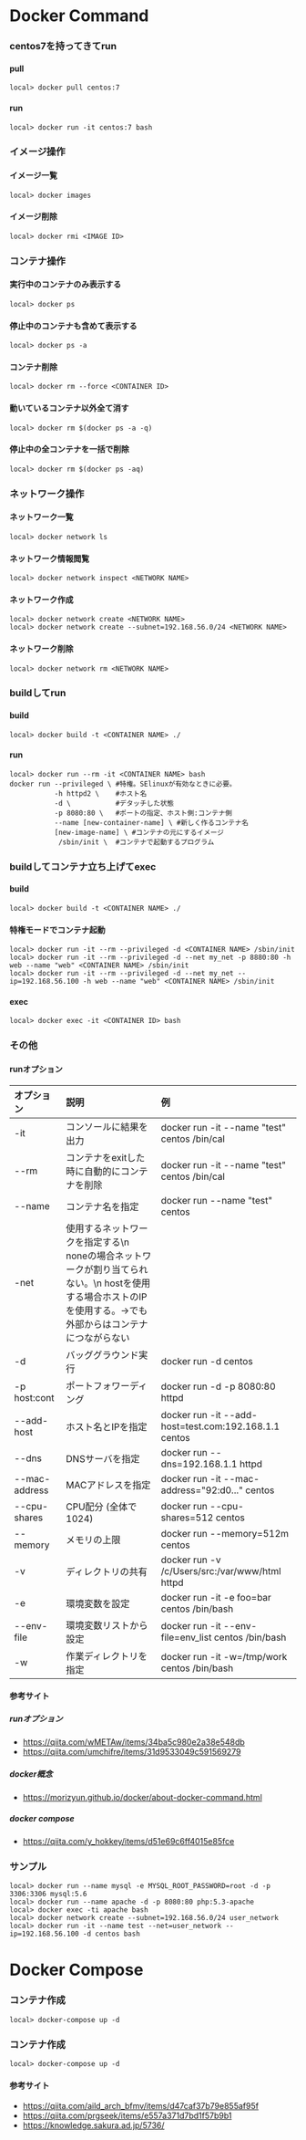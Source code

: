 # Docker Command
### centos7を持ってきてrun
#### pull
```
local> docker pull centos:7
```

#### run
```
local> docker run -it centos:7 bash
```

### イメージ操作
#### イメージ一覧
```
local> docker images
```
#### イメージ削除
```
local> docker rmi <IMAGE ID>
```

### コンテナ操作
#### 実行中のコンテナのみ表示する
```
local> docker ps
```

#### 停止中のコンテナも含めて表示する
```
local> docker ps -a
```

#### コンテナ削除
```
local> docker rm --force <CONTAINER ID>
```

#### 動いているコンテナ以外全て消す
```
local> docker rm $(docker ps -a -q)
```

#### 停止中の全コンテナを一括で削除
```
local> docker rm $(docker ps -aq)
```

### ネットワーク操作
#### ネットワーク一覧
```
local> docker network ls
```

#### ネットワーク情報閲覧
```
local> docker network inspect <NETWORK NAME>
```

#### ネットワーク作成
```
local> docker network create <NETWORK NAME>
local> docker network create --subnet=192.168.56.0/24 <NETWORK NAME>
```

#### ネットワーク削除
```
local> docker network rm <NETWORK NAME>
```


### buildしてrun
#### build
```
local> docker build -t <CONTAINER NAME> ./
```

#### run
```
local> docker run --rm -it <CONTAINER NAME> bash
docker run --privileged \ #特権。SElinuxが有効なときに必要。
           -h httpd2 \    #ホスト名
           -d \           #デタッチした状態
           -p 8080:80 \   #ポートの指定、ホスト側:コンテナ側
           --name [new-container-name] \ #新しく作るコンテナ名
           [new-image-name] \ #コンテナの元にするイメージ
            /sbin/init \  #コンテナで起動するプログラム
```

### buildしてコンテナ立ち上げてexec
#### build
```
local> docker build -t <CONTAINER NAME> ./
```

#### 特権モードでコンテナ起動
```
local> docker run -it --rm --privileged -d <CONTAINER NAME> /sbin/init
local> docker run -it --rm --privileged -d --net my_net -p 8880:80 -h web --name "web" <CONTAINER NAME> /sbin/init
local> docker run -it --rm --privileged -d --net my_net --ip=192.168.56.100 -h web --name "web" <CONTAINER NAME> /sbin/init
```

#### exec
```
local> docker exec -it <CONTAINER ID> bash
```

### その他
#### runオプション
|オプション|説明|例|
|:--|:--|:--|
|-it|コンソールに結果を出力|docker run -it --name "test" centos /bin/cal|
|--rm|コンテナをexitした時に自動的にコンテナを削除|docker run -it --name "test" centos /bin/cal|
|--name|コンテナ名を指定|docker run --name "test" centos|
|-net|使用するネットワークを指定する\n noneの場合ネットワークが割り当てられない。\n hostを使用する場合ホストのIPを使用する。→でも外部からはコンテナにつながらない||
|-d|バッググラウンド実行|docker run -d centos|
|-p host:cont|ポートフォワーディング|docker run -d -p 8080:80 httpd|
|--add-host|ホスト名とIPを指定|docker run -it --add-host=test.com:192.168.1.1 centos|
|--dns|DNSサーバを指定|docker run --dns=192.168.1.1 httpd|
|--mac-address|MACアドレスを指定|docker run -it --mac-address="92:d0..." centos|
|--cpu-shares|CPU配分 (全体で1024)|docker run --cpu-shares=512 centos|
|--memory|メモリの上限|docker run --memory=512m centos|
|-v|ディレクトリの共有|docker run -v /c/Users/src:/var/www/html httpd|
|-e|環境変数を設定|docker run -it -e foo=bar centos /bin/bash|
|--env-file|環境変数リストから設定|docker run -it --env-file=env_list centos /bin/bash|
|-w|作業ディレクトリを指定|docker run -it -w=/tmp/work centos /bin/bash|

#### 参考サイト
##### runオプション
* https://qiita.com/wMETAw/items/34ba5c980e2a38e548db
* https://qiita.com/umchifre/items/31d9533049c591569279
##### docker概念
* https://morizyun.github.io/docker/about-docker-command.html
##### docker compose
* https://qiita.com/y_hokkey/items/d51e69c6ff4015e85fce

### サンプル
```
local> docker run --name mysql -e MYSQL_ROOT_PASSWORD=root -d -p 3306:3306 mysql:5.6
local> docker run --name apache -d -p 8080:80 php:5.3-apache
local> docker exec -ti apache bash
local> docker network create --subnet=192.168.56.0/24 user_network
local> docker run -it --name test --net=user_network --ip=192.168.56.100 -d centos bash
```


# Docker Compose
### コンテナ作成
```
local> docker-compose up -d
```

### コンテナ作成
```
local> docker-compose up -d
```

#### 参考サイト
* https://qiita.com/aild_arch_bfmv/items/d47caf37b79e855af95f
* https://qiita.com/prgseek/items/e557a371d7bd1f57b9b1
* https://knowledge.sakura.ad.jp/5736/

